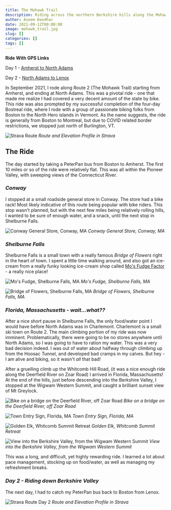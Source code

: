 ```yaml
---
title: The Mohawk Trail
description: Riding across the northern Berkshire hills along the Mohawk Trail (Route 2)
author: Aseem Deodhar
date: 2021-09-12T00:00:00
image: mohawk_trail.jpg
slug: []
categories: []
tags: []
---
```


**Ride With GPS Links**

Day 1 - [Amherst to North Adams](https://ridewithgps.com/routes/37466770)

Day 2 - [North Adams to Lenox](https://www.strava.com/activities/5950315232)

In September 2021, I rode along Route 2 (The Mohawk Trail) starting from Amherst, and ending at North Adams. This was a pivotal ride - one that made me realize I had covered a very decent amount of the state by bike. This ride was also prompted by my successful completion of the four-day Bostreal ride, where I rode with a group of passionate biking folks from Boston to the North Hero islands in Vermont. As the name suggests, the ride is generally from Boston to Montreal, but due to COVID related border restrictions, we stopped just north of Burlington, VT.

![Strava Route](strava_trail.jpg) *Route and Elevation Profile in Strava*

## **The Ride**

The day started by taking a PeterPan bus from Boston to Amherst. The first 10 miles or so of the ride were relatively flat. This was all within the Pioneer Valley, with sweeping views of the Connecticut River.

### *Conway*

I stopped at a small roadside general store in Conway. The store had a bike rack! Most likely indicative of this route being popular with bike riders. This stop wasn't planned, but with the next few miles being relatively rolling hills, I wanted to be sure of enough water, and a snack, until the next stop in Shelburne Falls.

![Conway General Store, Conway, MA](conway.jpg) *Conway General Store, Conway, MA*

### *Shelburne Falls*

Shelburne Falls is a small town with a really famous *Bridge of Flowers* right in the heart of town. I spent a little time walking around, and also got an ice-cream from a really funky looking ice-cream shop called [Mo's Fudge Factor](https://www.google.com/maps/place/Mo's+Fudge+Factor/@42.603674,-72.7438077,17z/data=!3m1!4b1!4m5!3m4!1s0x89e0d7bc42911921:0x62ec0969e6f22887!8m2!3d42.6036717!4d-72.7415815) - a really nice place!

![Mo\'s Fudge, Shelburne Falls, MA](mos_fudge.jpg)
*Mo's Fudge, Shelburne Falls, MA*

![Bridge of Flowers, Shelburne Falls, MA](bridge_flowers_side.jpg)
_*Bridge of Flowers, Shelburne Falls, MA*_

### *Florida, Massachusetts - wait...what??*

After a nice short pause in Shelburne Falls, the only food/water point I would have before North Adams was in Charlemont. Charlemont is a small ski town on Route 2. The main climbing portion of my ride was now imminent. Problematically, there were going to be no stores anywhere until North Adams, so I was going to have to ration my water. This was a very bad decision indeed. I was out of water about halfway through climbing up from the Hoosac Tunnel, and developed bad cramps in my calves. But hey - I am alive and biking, so it wasn't *all* that bad!

After a gruelling climb up the Whitcomb Hill Road, (it was a nice enough ride along the Deerfield River on Zoar Road) I arrived in Florida, Massachusetts! At the end of the hills, just before descending into the Berkshire Valley, I stopped at the Wigwam Western Summit, and caught a brilliant sunset view of Mt Greylock.

![Bike on a bridge on the Deerfield River, off Zoar Road](bridge_bike.jpg)
_*Bike on a bridge on the Deerfield River, off Zoar Road*_

![Town Entry Sign, Florida, MA](florida_ma.jpeg)
_*Town Entry Sign, Florida, MA*_

![Golden Elk, Whitcomb Summit Retreat](mohawk_trail.jpeg)
_*Golden Elk, Whitcomb Summit Retreat*_

![View into the Berkshire Valley, from the Wigwam Western Summit](florida_view_valley.jpg)
_*View into the Berkshire Valley, from the Wigwam Western Summit*_

This was a long, and difficult, yet highly rewarding ride. I learned a lot about pace management, stocking up on food/water, as well as managing my refreshment breaks.

### *Day 2 - Riding down Berkshire Valley*

The next day, I had to catch my PeterPan bus back to Boston from Lenox. 

![Strava Route Day 2](strava_day2.jpg) 
*Route and Elevation Profile in Strava*

